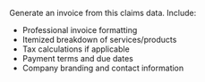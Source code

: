 Generate an invoice from this claims data. Include:
- Professional invoice formatting
- Itemized breakdown of services/products
- Tax calculations if applicable
- Payment terms and due dates
- Company branding and contact information